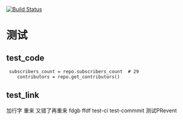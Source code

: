 [![Build Status](https://secure.travis-ci.org/heyying/demo.png
)](http://travis-ci.org/heyying/demo)
# 测试
## test_code
```
 subscribers_count = repo.subscribers_count  # 29
    contributors = repo.get_contributors()
```
## test_link
加行字
重来
又错了再重来
fdgb
ffdf
test-ci
test-commmit
测试PRevent
